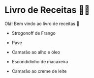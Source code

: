 # Livro de Receitas :man_cook:

Olá! Bem vindo ao livro de receitas :wave:

* Strogonoff de Frango

* Pave

* Camarão ao alho e óleo

* Escondidinho de macaxeira

* Camarão ao creme de leite
